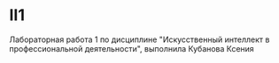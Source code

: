 # II1
Лабораторная работа 1 по дисциплине "Искусственный интеллект в профессиональной деятельности", выполнила Кубанова Ксения
